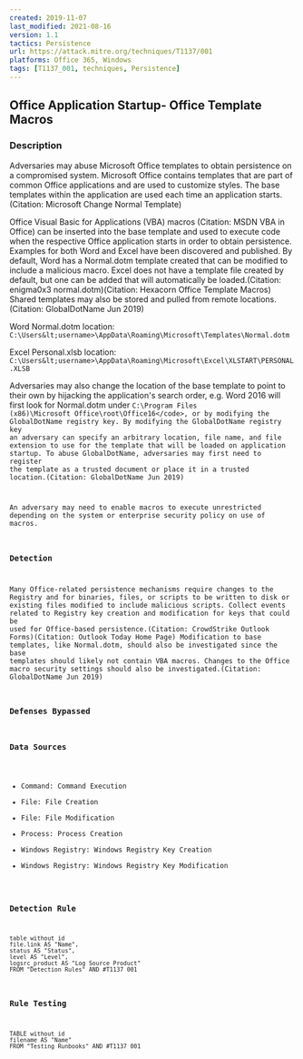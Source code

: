 ```yaml
---
created: 2019-11-07
last_modified: 2021-08-16
version: 1.1
tactics: Persistence
url: https://attack.mitre.org/techniques/T1137/001
platforms: Office 365, Windows
tags: [T1137_001, techniques, Persistence]
---
```


## Office Application Startup- Office Template Macros

### Description

Adversaries may abuse Microsoft Office templates to obtain persistence on a compromised system. Microsoft Office contains templates that are part of common Office applications and are used to customize styles. The base templates within the application are used each time an application starts. (Citation: Microsoft Change Normal Template)

Office Visual Basic for Applications (VBA) macros (Citation: MSDN VBA in Office) can be inserted into the base template and used to execute code when the respective Office application starts in order to obtain persistence. Examples for both Word and Excel have been discovered and published. By default, Word has a Normal.dotm template created that can be modified to include a malicious macro. Excel does not have a template file created by default, but one can be added that will automatically be loaded.(Citation: enigma0x3 normal.dotm)(Citation: Hexacorn Office Template Macros) Shared templates may also be stored and pulled from remote locations.(Citation: GlobalDotName Jun 2019) 

Word Normal.dotm location:<br>
<code>C:\Users\&lt;username&gt;\AppData\Roaming\Microsoft\Templates\Normal.dotm</code>

Excel Personal.xlsb location:<br>
<code>C:\Users\&lt;username&gt;\AppData\Roaming\Microsoft\Excel\XLSTART\PERSONAL.XLSB</code>

Adversaries may also change the location of the base template to point to their own by hijacking the application's search order, e.g. Word 2016 will first look for Normal.dotm under <code>C:\Program Files (x86)\Microsoft Office\root\Office16\</code>, or by modifying the GlobalDotName registry key. By modifying the GlobalDotName registry key an adversary can specify an arbitrary location, file name, and file extension to use for the template that will be loaded on application startup. To abuse GlobalDotName, adversaries may first need to register the template as a trusted document or place it in a trusted location.(Citation: GlobalDotName Jun 2019) 

An adversary may need to enable macros to execute unrestricted depending on the system or enterprise security policy on use of macros.

### Detection

Many Office-related persistence mechanisms require changes to the Registry and for binaries, files, or scripts to be written to disk or existing files modified to include malicious scripts. Collect events related to Registry key creation and modification for keys that could be used for Office-based persistence.(Citation: CrowdStrike Outlook Forms)(Citation: Outlook Today Home Page) Modification to base templates, like Normal.dotm, should also be investigated since the base templates should likely not contain VBA macros. Changes to the Office macro security settings should also be investigated.(Citation: GlobalDotName Jun 2019)

### Defenses Bypassed



### Data Sources

  - Command: Command Execution
  -  File: File Creation
  -  File: File Modification
  -  Process: Process Creation
  -  Windows Registry: Windows Registry Key Creation
  -  Windows Registry: Windows Registry Key Modification
### Detection Rule

```dataview
table without id
file.link AS "Name",
status AS "Status",
level AS "Level",
logsrc_product AS "Log Source Product"
FROM "Detection Rules" AND #T1137_001
```

### Rule Testing

```dataview
TABLE without id
filename AS "Name"
FROM "Testing Runbooks" AND #T1137_001
```
